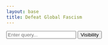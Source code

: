 ```yaml
---
layout: base
title: Defeat Global Fascism
---
```

<script src="/js/marked.js"></script>
<div>
  <input type="text" id="search-input" placeholder="Enter query...">
  <button id="toggle-button">Visibility</button>
  <ul id="results"></ul>
</div>
<script src="/js/search.js"></script>